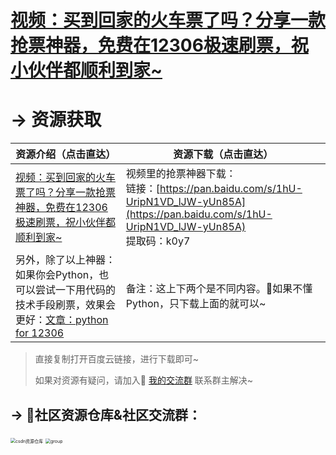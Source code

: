 # [视频：买到回家的火车票了吗？分享一款抢票神器，免费在12306极速刷票，祝小伙伴都顺利到家~](https://www.bilibili.com/video/BV13Z4y137BA)



# → 资源获取



| 资源介绍（点击直达）                                         | 资源下载（点击直达）                                         |
| ------------------------------------------------------------ | ------------------------------------------------------------ |
| [视频：买到回家的火车票了吗？分享一款抢票神器，免费在12306极速刷票，祝小伙伴都顺利到家~](https://www.bilibili.com/video/BV13Z4y137BA) | 视频里的抢票神器下载：<br/>链接：[https://pan.baidu.com/s/1hU-UripN1VD_lJW-yUn85A](https://pan.baidu.com/s/1hU-UripN1VD_lJW-yUn85A)<br/>提取码：k0y7 <br/> |
| 另外，除了以上神器：如果你会Python，也可以尝试一下用代码的技术手段刷票，效果会更好：[文章：python for 12306](https://mp.weixin.qq.com/s/nkjJ3F-kAt1uCWD9Fp41yg) | 备注：这上下两个是不同内容。🚋如果不懂Python，只下载上面的就可以~ |

> 直接复制打开百度云链接，进行下载即可~
>
> 如果对资源有疑问，请加入🚸 [我的交流群](https://mp.weixin.qq.com/s/6cR5fMSCtdI5sJdWiDwhOA) 联系群主解决~



## → 🚀社区资源仓库&社区交流群：
<img src="https://img-blog.csdnimg.cn/20201231105911656.jpg?x-oss-process=image/watermark,type_ZmFuZ3poZW5naGVpdGk,shadow_10,text_aHR0cHM6Ly9ibG9nLmNzZG4ubmV0L3dlaXhpbl80MjMyMTUxNw==,size_16,color_FFFFFF,t_70#pic_center" alt="csdn资源仓库" style="zoom:50%;" />
<img src="https://img-blog.csdnimg.cn/20201230181619243.jpg?x-oss-process=image/watermark,type_ZmFuZ3poZW5naGVpdGk,shadow_10,text_aHR0cHM6Ly9ibG9nLmNzZG4ubmV0L3dlaXhpbl80MjMyMTUxNw==,size_16,color_FFFFFF,t_70#pic_center" alt="group" style="zoom: 50%;" />
